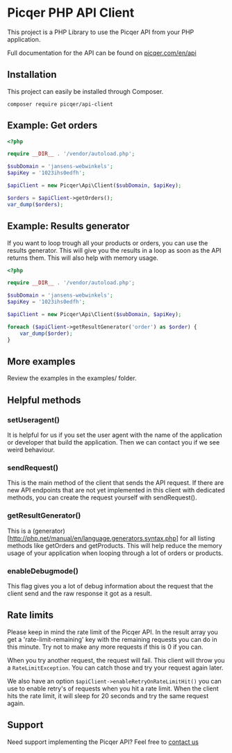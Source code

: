 Picqer PHP API Client
==========

This project is a PHP Library to use the Picqer API from your PHP application.

Full documentation for the API can be found on [picqer.com/en/api](https://picqer.com/en/api)

## Installation
This project can easily be installed through Composer.

```
composer require picqer/api-client
```

## Example: Get orders
```php
<?php

require __DIR__ . '/vendor/autoload.php';

$subDomain = 'jansens-webwinkels';
$apiKey = '1023ihs0edfh';

$apiClient = new Picqer\Api\Client($subDomain, $apiKey);

$orders = $apiClient->getOrders();
var_dump($orders);
```

## Example: Results generator
If you want to loop trough all your products or orders, you can use the results generator. This will give you the results in a loop as soon as the API returns them. This will also help with memory usage.

```php
<?php

require __DIR__ . '/vendor/autoload.php';

$subDomain = 'jansens-webwinkels';
$apiKey = '1023ihs0edfh';

$apiClient = new Picqer\Api\Client($subDomain, $apiKey);

foreach ($apiClient->getResultGenerator('order') as $order) {
    var_dump($order);
}
```

## More examples
Review the examples in the examples/ folder.

## Helpful methods
### setUseragent()
It is helpful for us if you set the user agent with the name of the application or developer that build the application. Then we can contact you if we see weird behaviour.

### sendRequest()
This is the main method of the client that sends the API request. If there are new API endpoints that are not yet implemented in this client with dedicated methods, you can create the request yourself with sendRequest().

### getResultGenerator()
This is a (generator)[http://php.net/manual/en/language.generators.syntax.php] for all listing methods like getOrders and getProducts. This will help reduce the memory usage of your application when looping through a lot of orders or products.

### enableDebugmode()
This flag gives you a lot of debug information about the request that the client send and the raw response it got as a result.

## Rate limits
Please keep in mind the rate limit of the Picqer API. In the result array you get a 'rate-limit-remaining' key with the remaining requests you can do in this minute. Try not to make any more requests if this is 0 if you can.

When you try another request, the request will fail. This client will throw you a `RateLimitException`. You can catch those and try your request again later.

We also have an option `$apiClient->enableRetryOnRateLimitHit()` you can use to enable retry's of requests when you hit a rate limit. When the client hits the rate limit, it will sleep for 20 seconds and try the same request again. 


## Support
Need support implementing the Picqer API? Feel free to [contact us](https://picqer.com/contact)
